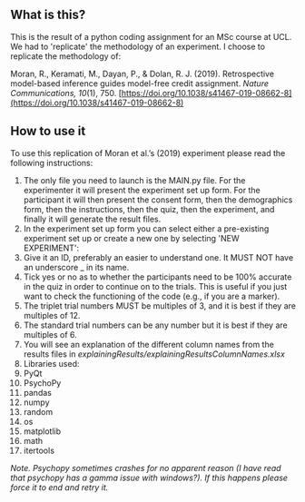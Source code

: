 ## What is this?

This is the result of a python coding assignment for an MSc course at UCL.
We had to 'replicate' the methodology of an experiment. I choose to replicate the methodology of: 

Moran, R., Keramati, M., Dayan, P., & Dolan, R. J. (2019). Retrospective model-based inference guides model-free credit assignment. *Nature Communications, 10*(1), 750. [https://doi.org/10.1038/s41467-019-08662-8](https://doi.org/10.1038/s41467-019-08662-8)

## How to use it

To use this replication of Moran et al.’s (2019) experiment please read the following instructions:
1.	The only file you need to launch is the MAIN.py file. For the experimenter it will present the experiment set up form. For the participant it will then present the consent form, then the demographics form, then the instructions, then the quiz, then the experiment, and finally it will generate the result files.
2.	In the experiment set up form you can select either a pre-existing experiment set up or create a new one by selecting 'NEW EXPERIMENT':
  1.	Give it an ID, preferably an easier to understand one. It MUST NOT have an underscore _ in its name.
  2.	Tick yes or no as to whether the participants need to be 100% accurate in the quiz in order to continue on to the trials. This is useful if you just want to check the functioning of the code (e.g., if you are a marker).
  3.	The triplet trial numbers MUST be multiples of 3, and it is best if they are multiples of 12.
  4.	The standard trial numbers can be any number but it is best if they are multiples of 6.
3.	You will see an explanation of the different column names from the results files in *explainingResults/explainingResultsColumnNames.xlsx*
4.	Libraries used:
  1.	PyQt
  2.	PsychoPy
  3.	pandas
  4.	numpy
  5.	random
  6.	os
  7.	matplotlib
  8.	math
  9.	itertools


*Note. Psychopy sometimes crashes for no apparent reason (I have read that psychopy has a gamma issue with windows?). If this happens please force it to end and retry it.*